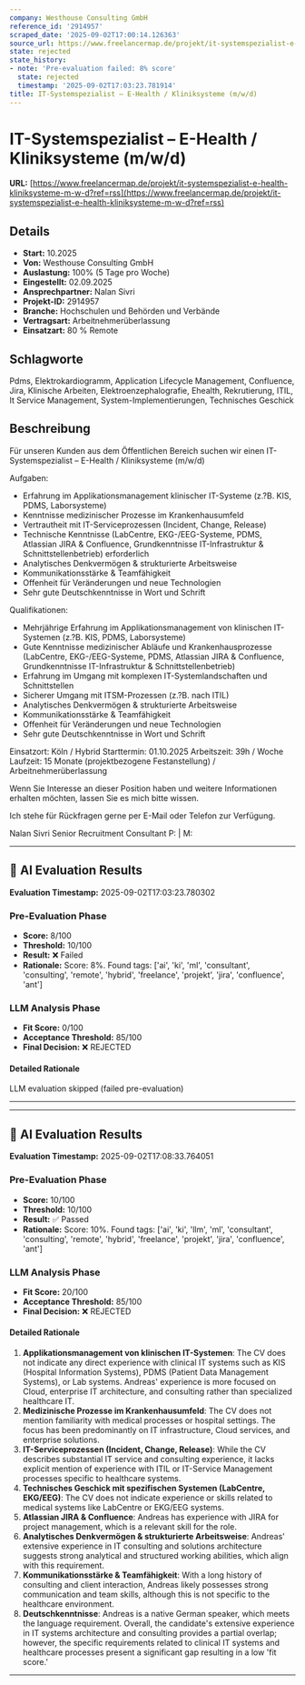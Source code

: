 ```yaml
---
company: Westhouse Consulting GmbH
reference_id: '2914957'
scraped_date: '2025-09-02T17:00:14.126363'
source_url: https://www.freelancermap.de/projekt/it-systemspezialist-e-health-kliniksysteme-m-w-d?ref=rss
state: rejected
state_history:
- note: 'Pre-evaluation failed: 8% score'
  state: rejected
  timestamp: '2025-09-02T17:03:23.781914'
title: IT-Systemspezialist – E-Health / Kliniksysteme (m/w/d)
---
```



# IT-Systemspezialist – E-Health / Kliniksysteme (m/w/d)
**URL:** [https://www.freelancermap.de/projekt/it-systemspezialist-e-health-kliniksysteme-m-w-d?ref=rss](https://www.freelancermap.de/projekt/it-systemspezialist-e-health-kliniksysteme-m-w-d?ref=rss)
## Details
- **Start:** 10.2025
- **Von:** Westhouse Consulting GmbH
- **Auslastung:** 100% (5 Tage pro Woche)
- **Eingestellt:** 02.09.2025
- **Ansprechpartner:** Nalan Sivri
- **Projekt-ID:** 2914957
- **Branche:** Hochschulen und Behörden und Verbände
- **Vertragsart:** Arbeitnehmerüberlassung
- **Einsatzart:** 80
                                                % Remote

## Schlagworte
Pdms, Elektrokardiogramm, Application Lifecycle Management, Confluence, Jira, Klinische Arbeiten, Elektroenzephalografie, Ehealth, Rekrutierung, ITIL, It Service Management, System-Implementierungen, Technisches Geschick

## Beschreibung
Für unseren Kunden aus dem Öffentlichen Bereich suchen wir einen IT-Systemspezialist – E-Health /
Kliniksysteme (m/w/d)

Aufgaben:
- Erfahrung im Applikationsmanagement klinischer IT-Systeme (z.?B. KIS, PDMS, Laborsysteme)
- Kenntnisse medizinischer Prozesse im Krankenhausumfeld
- Vertrautheit mit IT-Serviceprozessen (Incident, Change, Release)
- Technische Kenntnisse (LabCentre, EKG-/EEG-Systeme, PDMS, Atlassian JIRA & Confluence, Grundkenntnisse IT-Infrastruktur & Schnittstellenbetrieb) erforderlich
- Analytisches Denkvermögen & strukturierte Arbeitsweise
- Kommunikationsstärke & Teamfähigkeit
- Offenheit für Veränderungen und neue Technologien
- Sehr gute Deutschkenntnisse in Wort und Schrift

Qualifikationen:
- Mehrjährige Erfahrung im Applikationsmanagement von klinischen IT-Systemen (z.?B. KIS, PDMS, Laborsysteme)
- Gute Kenntnisse medizinischer Abläufe und Krankenhausprozesse (LabCentre, EKG-/EEG-Systeme, PDMS, Atlassian JIRA & Confluence, Grundkenntnisse IT-Infrastruktur & Schnittstellenbetrieb)
- Erfahrung im Umgang mit komplexen IT-Systemlandschaften und Schnittstellen
- Sicherer Umgang mit ITSM-Prozessen (z.?B. nach ITIL)
- Analytisches Denkvermögen & strukturierte Arbeitsweise
- Kommunikationsstärke & Teamfähigkeit
- Offenheit für Veränderungen und neue Technologien
- Sehr gute Deutschkenntnisse in Wort und Schrift

Einsatzort: Köln / Hybrid
Starttermin: 01.10.2025
Arbeitszeit: 39h / Woche
Laufzeit: 15 Monate (projektbezogene Festanstellung) / Arbeitnehmerüberlassung

Wenn Sie Interesse an dieser Position haben und weitere Informationen erhalten möchten, lassen Sie es mich bitte wissen.

Ich stehe für Rückfragen gerne per E-Mail oder Telefon zur Verfügung.

Nalan Sivri
Senior Recruitment Consultant
P: | M:

---

## 🤖 AI Evaluation Results

**Evaluation Timestamp:** 2025-09-02T17:03:23.780302

### Pre-Evaluation Phase
- **Score:** 8/100
- **Threshold:** 10/100
- **Result:** ❌ Failed
- **Rationale:** Score: 8%. Found tags: ['ai', 'ki', 'ml', 'consultant', 'consulting', 'remote', 'hybrid', 'freelance', 'projekt', 'jira', 'confluence', 'ant']

### LLM Analysis Phase
- **Fit Score:** 0/100
- **Acceptance Threshold:** 85/100
- **Final Decision:** ❌ REJECTED

#### Detailed Rationale
LLM evaluation skipped (failed pre-evaluation)

---


---

## 🤖 AI Evaluation Results

**Evaluation Timestamp:** 2025-09-02T17:08:33.764051

### Pre-Evaluation Phase
- **Score:** 10/100
- **Threshold:** 10/100
- **Result:** ✅ Passed
- **Rationale:** Score: 10%. Found tags: ['ai', 'ki', 'llm', 'ml', 'consultant', 'consulting', 'remote', 'hybrid', 'freelance', 'projekt', 'jira', 'confluence', 'ant']

### LLM Analysis Phase
- **Fit Score:** 20/100
- **Acceptance Threshold:** 85/100
- **Final Decision:** ❌ REJECTED

#### Detailed Rationale
1. **Applikationsmanagement von klinischen IT-Systemen**: The CV does not indicate any direct experience with clinical IT systems such as KIS (Hospital Information Systems), PDMS (Patient Data Management Systems), or Lab systems. Andreas' experience is more focused on Cloud, enterprise IT architecture, and consulting rather than specialized healthcare IT. 
2. **Medizinische Prozesse im Krankenhausumfeld**: The CV does not mention familiarity with medical processes or hospital settings. The focus has been predominantly on IT infrastructure, Cloud services, and enterprise solutions. 
3. **IT-Serviceprozessen (Incident, Change, Release)**: While the CV describes substantial IT service and consulting experience, it lacks explicit mention of experience with ITIL or IT-Service Management processes specific to healthcare systems. 
4. **Technisches Geschick mit spezifischen Systemen (LabCentre, EKG/EEG)**: The CV does not indicate experience or skills related to medical systems like LabCentre or EKG/EEG systems. 
5. **Atlassian JIRA & Confluence**: Andreas has experience with JIRA for project management, which is a relevant skill for the role. 
6. **Analytisches Denkvermögen & strukturierte Arbeitsweise**: Andreas' extensive experience in IT consulting and solutions architecture suggests strong analytical and structured working abilities, which align with this requirement. 
7. **Kommunikationsstärke & Teamfähigkeit**: With a long history of consulting and client interaction, Andreas likely possesses strong communication and team skills, although this is not specific to the healthcare environment. 
8. **Deutschkenntnisse**: Andreas is a native German speaker, which meets the language requirement. 
Overall, the candidate's extensive experience in IT systems architecture and consulting provides a partial overlap; however, the specific requirements related to clinical IT systems and healthcare processes present a significant gap resulting in a low 'fit score.'

---
